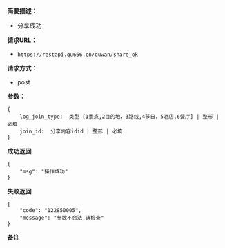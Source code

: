  
**简要描述：** 

- 分享成功

**请求URL：** 
- ` https://restapi.qu666.cn/quwan/share_ok `
  
**请求方式：**
- post

**参数：** 
```
{
    log_join_type:  类型 [1景点,2目的地，3路线,4节日，5酒店,6餐厅] | 整形 | 必填
    join_id:  分享内容idid | 整形 | 必填
} 

```




 **成功返回**
```
{
    "msg": "操作成功"
}
```

 **失败返回** 

```
{
    "code": "122850005",
    "message": "参数不合法,请检查"
}
```

 **备注** 
```

```
